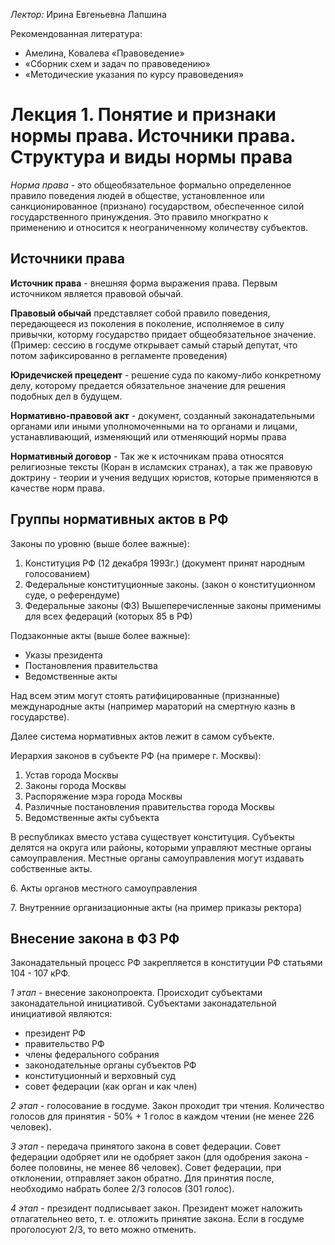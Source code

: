 *Лектор:* Ирина Евгеньевна Лапшина

Рекомендованная литература:
-   Амелина, Ковалева «Правоведение»
-   «Сборник схем и задач по правоведению»
-   «Методические указания по курсу правоведения»

# Лекция 1. Понятие и признаки нормы права. Источники права. Структура и виды нормы права

*Норма права* - это общеобязательное формально определенное правило поведения людей в обществе, установленное или санкционированное (признано) государством, обеспеченное силой государственного принуждения. Это правило многкратно к применению и относится к неограниченному количеству субъектов.

## Источники права

**Источник права** - внешняя форма выражения права. Первым источником является правовой обычай.

**Правовый обычай** представляет собой правило поведения, передающееся из поколения в поколение, исполняемое в силу привычки, которму государство придает общеобязательное значение. (Пример: сессию в госдуме открывает самый старый депутат, что потом зафиксированно в регламенте проведения)

**Юридечискей прецедент** - решение суда по какому-либо конкретному делу, которому предается обязательное значение для решения подобных дел в будущем.

**Нормативно-правовой акт** - документ, созданный законадательными органами или иными уполномоченными на то органами и лицами, устанавливающий, изменяющий или отменяющий нормы права

**Нормативный договор** - Так же к источникам права относятся религиозные тексты (Коран в исламских странах), а так же правовую доктрину - теории и учения ведущих юристов, которые применяются в качестве норм права.

## Группы нормативных актов в РФ

Законы по уровню (выше более важные):
1.  Конституция РФ (12 декабря 1993г.) (документ принят народным голосованием)
2.  Федеральные конституционные законы. (закон о конституционном суде, о референдуме)
3.  Федеральные законы (ФЗ)
Вышеперечисленные законы применимы для всех федераций (которых 85 в РФ)

Подзаконные акты (выше более важные):
-   Указы президента
-   Постановления правительства
-   Ведомственные акты

Над всем этим могут стоять ратифицированные (признанные) международные акты (например мараторий на смертную казнь в государстве).

Далее система нормативных актов лежит в самом субъекте.

Иерархия законов в субъекте РФ (на примере г. Москвы):
1.   Устав города Москвы
2.   Законы города Москвы
3.   Распоряжение мэра города Москвы
4.   Различные постановления правительства города Москвы
6.   Ведомственные акты субъекта

В республиках вместо устава существует конституция.
Субъекты делятся на округа или районы, которыми управляют местные органы самоуправления. Местные органы самоуправления могут издавать собственные акты.

6\. Акты органов местного самоуправления

7\. Внутренние организационные акты (на пример приказы ректора)

## Внесение закона в ФЗ РФ
Законадательный процесс РФ закрепляется в конституции РФ статьями 104 - 107 кРФ.

*1 этап* - внесение законопроекта. Происходит субъектами законадательной инициативой. Субъектами законадательной инициативой являются:
-   президент РФ
-   правительство РФ
-   члены федерального собрания
-   законодательные органы субъектов РФ
-   конституционный и верховный суд
-   совет федерации (как орган и как член)

*2 этап* - голосование в госдуме. Закон проходит три чтения. Количество голосов для принятия - 50% + 1 голос в каждом чтении (не менее 226 человек).

*3 этап* - передача принятого закона в совет федерации. Совет федерации одобряет или не одобряет закон (для одобрения закона - более половины, не менее 86 человек). Совет федерации, при отклонении, отправляет закон обратно. Для принятия после, необходимо набрать более 2/3 голосов (301 голос).

*4 этап* - президент подписывает закон. Президент может наложить отлагательнео вето, т. е. отложить принятие закона. Если в госдуме проголосуют 2/3, то вето можно отменить.
